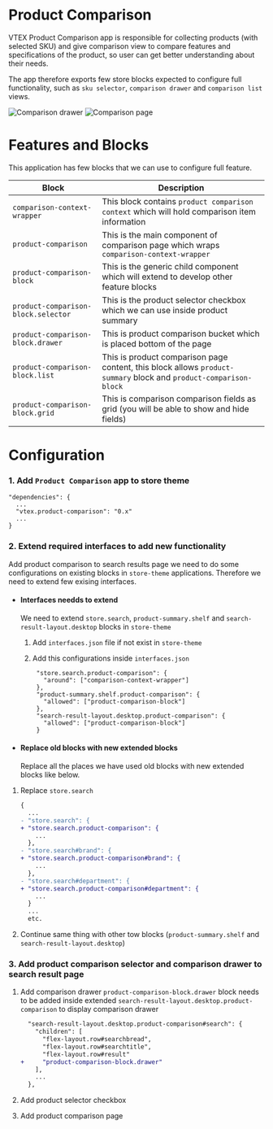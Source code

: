 # Product Comparison

VTEX Product Comparison app is responsible for collecting products (with selected SKU) and give comparison view to compare features and specifications of the product, so user can get better understanding about their needs.

The app therefore exports few store blocks expected to configure full functionality, such as `sku selector`, `comparison drawer` and `comparison list` views.

![Comparison drawer](https://user-images.githubusercontent.com/2637457/89266842-0a805180-d654-11ea-9a80-d34cc9f91c1b.PNG)
![Comparison page](https://user-images.githubusercontent.com/2637457/89266856-0f450580-d654-11ea-998d-bcd7c46378fa.PNG)

# Features and Blocks
This application has few blocks that we can use to configure full feature.

Block | Description
------------ | -------------
`comparison-context-wrapper` | This block contains `product comparison context` which will hold comparison item information
`product-comparison` | This is the main component of comparison page which wraps `comparison-context-wrapper` 
`product-comparison-block` | This is the generic child component which will extend to develop other feature blocks
`product-comparison-block.selector` | This is the product selector checkbox which we can use inside product summary
`product-comparison-block.drawer` | This is product comparison bucket which is placed bottom of the page
`product-comparison-block.list` | This is product comparison page content, this block allows `product-summary` block and `product-comparison-block`
`product-comparison-block.grid` | This is comparison comparison fields as grid (you will be able to show and hide fields)

# Configuration

### 1. Add `Product Comparison` app to store theme

```
"dependencies": {
  ...
  "vtex.product-comparison": "0.x"
  ...
}
```

### 2. Extend required interfaces to add new functionality

Add product comparison to search results page we need to do some configurations on existing blocks in `store-theme` applications. Therefore we need to extend few exising interfaces.

  * #### Interfaces needds to extend
    We need to extend `store.search`,  `product-summary.shelf` and `search-result-layout.desktop` blocks in `store-theme`
    
      1. Add `interfaces.json` file if not exist in `store-theme`
      2. Add this configurations inside `interfaces.json`
       
         ```
          "store.search.product-comparison": {
            "around": ["comparison-context-wrapper"]
          },
          "product-summary.shelf.product-comparison": {
            "allowed": ["product-comparison-block"]
          },
          "search-result-layout.desktop.product-comparison": {
            "allowed": ["product-comparison-block"]
          }
          ```
  * #### Replace old blocks with new extended blocks
    Replace all the places we have used old blocks with new extended blocks like below.

  1. Replace `store.search`
    
        ```diff
        {
          ...
        - "store.search": {
        + "store.search.product-comparison": {
            ...
          },
        - "store.search#brand": {
        + "store.search.product-comparison#brand": {
            ...
          },
        - "store.search#department": {
        + "store.search.product-comparison#department": {
            ...
          }
          ...
          etc.
        ```
      
   2. Continue same thing with other tow blocks (`product-summary.shelf` and `search-result-layout.desktop`)
    

### 3. Add product comparison selector and comparison drawer to search result page

  1. Add comparison drawer
    `product-comparison-block.drawer` block needs to be added inside extended `search-result-layout.desktop.product-comparison` to display comparison drawer
    
      ```diff
        "search-result-layout.desktop.product-comparison#search": {
          "children": [
            "flex-layout.row#searchbread",
            "flex-layout.row#searchtitle",
            "flex-layout.row#result"
      +     "product-comparison-block.drawer"
          ],
          ...
        },
      ```
  2. Add product selector checkbox
  3. Add product comparison page
  
